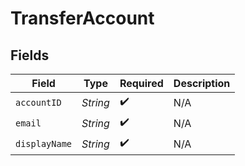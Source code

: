 # TransferAccount


## Fields

| Field              | Type               | Required           | Description        |
| ------------------ | ------------------ | ------------------ | ------------------ |
| `accountID`        | *String*           | :heavy_check_mark: | N/A                |
| `email`            | *String*           | :heavy_check_mark: | N/A                |
| `displayName`      | *String*           | :heavy_check_mark: | N/A                |